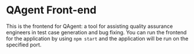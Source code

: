 # QAgent Front-end
This is the frontend for QAgent: a tool for assisting quality assurance engineers in test case generation and bug fixing. 
You can run the frontend for the application by using `npm start` and the application will be run on the specified port. 
